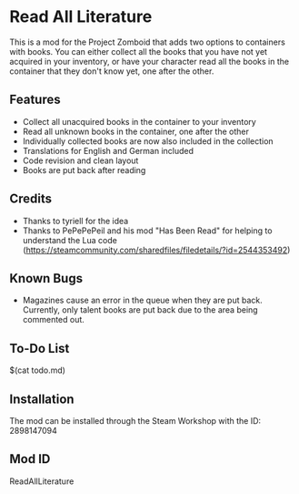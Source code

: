# Read All Literature

This is a mod for the Project Zomboid that adds two options to containers with books. You can either collect all the books that you have not yet acquired in your inventory, or have your character read all the books in the container that they don't know yet, one after the other.

## Features

- Collect all unacquired books in the container to your inventory
- Read all unknown books in the container, one after the other
- Individually collected books are now also included in the collection
- Translations for English and German included
- Code revision and clean layout
- Books are put back after reading

## Credits

- Thanks to tyriell for the idea
- Thanks to PePePePeil and his mod "Has Been Read" for helping to understand the Lua code (https://steamcommunity.com/sharedfiles/filedetails/?id=2544353492)

## Known Bugs

- Magazines cause an error in the queue when they are put back. Currently, only talent books are put back due to the area being commented out.

## To-Do List

$(cat todo.md)

## Installation

The mod can be installed through the Steam Workshop with the ID: 2898147094

## Mod ID

ReadAllLiterature
